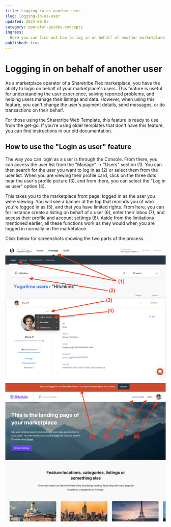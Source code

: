 ```yaml
---
title: Logging in as another user
slug: logging-in-as-user
updated: 2023-06-05
category: operator-guides-concepts
ingress:
  Here you can find out how to log in on behalf of another marketplace user.
published: true
---
```


# Logging in on behalf of another user

As a marketplace operator of a Sharetribe Flex marketplace, you have the ability to login on behalf of your marketplace's users. This feature is useful for understanding the user experience, solving reported problems, and helping users manage their listings and data. However, when using this feature, you can't change the user's payment details, send messages, or do transactions on their behalf.

For those using the Sharetribe Web Template, this feature is ready to use from the get-go. If you're using older templates that don't have this feature, you can find instructions in our old documentation.

## How to use the "Login as user" feature

The way you can login as a user is through the Console. From there, you can access the user list from the "Manage" -> "Users" section (1). You can then search for the user you want to log in as (2) or select them from the user list. When you are viewing their profile card, click on the three dots near the user's profile picture (3), and from there, you can select the "Log in as user" option (4).

This takes you to the marketplace front page, logged in as the user you were viewing. You will see a banner at the top that reminds you of who you're logged in as (5), and that you have limited rights. From here, you can for instance create a listing on behalf of a user (6), enter their inbox (7), and access their profile and account settings (8). Aside from the limitations mentioned earlier, all these functions work as they would when you are logged in normally on the marketplace.

Click below for screenshots showing the two parts of the process.

<extrainfo title="Steps 1-4: Accessing the feature from the Console">

![Change environments](./01-manage-users-login-as-user.png)

</extrainfo>

<extrainfo title="Steps 5-8: Logged in on the marketplace as another user">

![Change environments](./02-logged-in-as-user.png)

</extrainfo>



